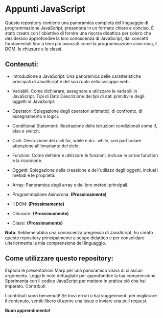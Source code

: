 # Appunti JavaScript

Questo repository contiene una panoramica completa del linguaggio di programmazione JavaScript, presentata in un formato chiaro e conciso. È stato creato con l'obiettivo di fornire una risorsa didattica per coloro che desiderano approfondire la loro conoscenza di JavaScript, dai concetti fondamentali fino a temi più avanzati come la programmazione asincrona, il DOM, le chiusure e le classi.

## Contenuti:

- Introduzione a JavaScript: Una panoramica delle caratteristiche principali di JavaScript e del suo ruolo nello sviluppo web.

- Variabili: Come dichiarare, assegnare e utilizzare le variabili in JavaScript.
Tipi di Dati: Descrizione dei tipi di dati primitivi e degli oggetti in JavaScript.

- Operatori: Spiegazione degli operatori aritmetici, di confronto, di assegnamento e logici.

- Conditional Statement: Illustrazione delle istruzioni condizionali come if, else e switch.

- Cicli: Descrizione dei cicli for, while e do...while, con particolare attenzione all'invariante del ciclo.

- Funzioni: Come definire e utilizzare le funzioni, incluse le arrow function e la ricorsione.

- Oggetti: Spiegazione della creazione e dell'utilizzo degli oggetti, inclusi i metodi e le proprietà.

- Array: Panoramica degli array e dei loro metodi principali.

- Programmazione Asincrona: **(Prossimamente)**

- Il DOM: **(Prossimamente)**

- Chiusure: **(Prossimamente)**

- Classi: **(Prossimamente)**

**Nota**: Sebbene abbia una conoscenza pregressa di JavaScript, ho creato questo repository principalmente a scopo didattico e per consolidare ulteriormente la mia comprensione del linguaggio.

## Come utilizzare questo repository:

Esplora le presentazioni Marp per una panoramica visiva di ci
ascun argomento.
Leggi le note dettagliate per approfondire la tua comprensione.
Sperimenta con il codice JavaScript per mettere in pratica ciò che hai imparato.
Contributi:

I contributi sono benvenuti! Se trovi errori o hai suggerimenti per migliorare il contenuto, sentiti libero di aprire una issue o inviare una pull request.


**Buon apprendimento!**